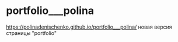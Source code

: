# portfolio___polina
https://polinadenischenko.github.io/portfolio___polina/
новая версия страницы "portfolio"
